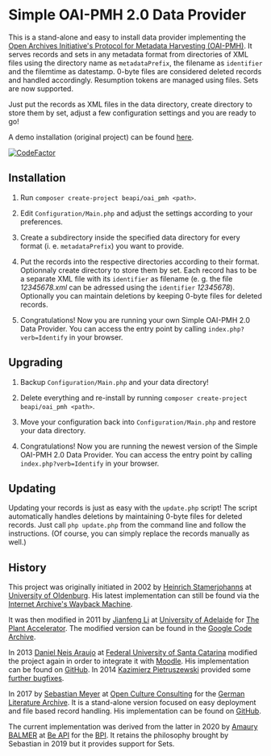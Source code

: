 # Simple OAI-PMH 2.0 Data Provider

This is a stand-alone and easy to install data provider implementing the [Open Archives Initiative's Protocol for Metadata Harvesting (OAI-PMH)](https://openarchives.org/pmh/). 
It serves records and sets in any metadata format from directories of XML files using the directory name as `metadataPrefix`, the filename as `identifier` and the filemtime as datestamp. 0-byte files are considered deleted records and handled accordingly. 
Resumption tokens are managed using files. 
Sets are now supported.

Just put the records as XML files in the data directory, create directory to store them by set, adjust a few configuration settings and you are ready to go!

A demo installation (original project) can be found [here](https://demo.opencultureconsulting.com/oai_pmh/?verb=Identify).

[![CodeFactor](https://www.codefactor.io/repository/github/beapi/oai_pmh/badge)](https://www.codefactor.io/repository/github/beapi/oai_pmh)

## Installation

1. Run `composer create-project beapi/oai_pmh <path>`.

2. Edit `Configuration/Main.php` and adjust the settings according to your preferences.

3. Create a subdirectory inside the specified data directory for every format (i. e. `metadataPrefix`) you want to provide.

4. Put the records into the respective directories according to their format. Optionnaly create directory to store them by set. Each record has to be a separate XML file with its `identifier` as filename (e. g. the file *12345678.xml* can be adressed using the `identifier` *12345678*). Optionally you can maintain deletions by keeping 0-byte files for deleted records.

5. Congratulations! Now you are running your own Simple OAI-PMH 2.0 Data Provider. You can access the entry point by calling `index.php?verb=Identify` in your browser.

## Upgrading

1. Backup `Configuration/Main.php` and your data directory!

2. Delete everything and re-install by running `composer create-project beapi/oai_pmh <path>`.

3. Move your configuration back into `Configuration/Main.php` and restore your data directory.

4. Congratulations! Now you are running the newest version of the Simple OAI-PMH 2.0 Data Provider. You can access the entry point by calling `index.php?verb=Identify` in your browser.

## Updating

Updating your records is just as easy with the `update.php` script! The script automatically handles deletions by maintaining 0-byte files for deleted records. Just call `php update.php` from the command line and follow the instructions. (Of course, you can simply replace the records manually as well.)

## History

This project was originally initiated in 2002 by [Heinrich Stamerjohanns](mailto:stamer@uni-oldenburg.de) at [University of Oldenburg](https://www.uni-oldenburg.de/en/). His latest implementation can still be found via the [Internet Archive's Wayback Machine](https://web.archive.org/web/*/http://physnet.uni-oldenburg.de/oai/).

It was then modified in 2011 by [Jianfeng Li](mailto:jianfeng.li@adelaide.edu.au) at [University of Adelaide](https://www.adelaide.edu.au/) for [The Plant Accelerator](https://www.plantphenomics.org.au/). The modified version can be found in the [Google Code Archive](https://code.google.com/archive/p/oai-pmh-2/).

In 2013 [Daniel Neis Araujo](mailto:danielneis@gmail.com) at [Federal University of Santa Catarina](https://en.ufsc.br/) modified the project again in order to integrate it with [Moodle](https://moodle.org/). His implementation can be found on [GitHub](https://github.com/danielneis/oai_pmh). In 2014 [Kazimierz Pietruszewski](mailto:antenna@antenna.io) provided some [further bugfixes](https://github.com/antennaio/oai_pmh).

In 2017 by [Sebastian Meyer](mailto:sebastian.meyer@opencultureconsutling.com) at [Open Culture Consulting](https://www.opencultureconsulting.com/) for the [German Literature Archive](https://www.dla-marbach.de/en/). It is a stand-alone version focused on easy deployment and file based record handling. His implementation can be found on [GitHub](https://github.com/opencultureconsulting/oai_pmh).

The current implementation was derived from the latter in 2020 by [Amaury BALMER](mailto:amaury@beapi.fr) at [Be API](https://beapi.fr/) for the [BPI](https://www.bpi.fr/). It retains the philosophy brought by Sebastian in 2019 but it provides support for Sets.